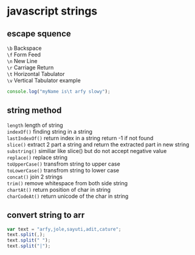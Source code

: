 # javascript strings

## escape squence
```\b```	Backspace\
```\f```	Form Feed\
```\n```	New Line\
```\r```	Carriage Return\
```\t```	Horizontal Tabulator\
```\v```	Vertical Tabulator
example
```javascript
console.log("myName is\t arfy slowy");
```

## string method
``length`` length of string\
``indexOf()`` finding string in a string\
``lastIndexOf()`` return index in a string return -1 if not found\
``slice()`` extract 2 part a string and return the extracted part in new string\
``substring()`` similiar like slice() but do not accept negative value\
``replace()`` replace string\
``toUpperCase()`` transfrom string to upper case\
``toLowerCase()`` transfrom string to lower case\
``concat()`` join 2 strings\
``trim()`` remove whitespace from both side string\
``chartAt()`` return position of char in string\
``charCodeAt()`` return unicode of the char in string

## convert string to arr
```javascript
var text = "arfy,jole,sayuti,adit,cature";
text.split(,);
text.split(" ");
text.split("|");
```
